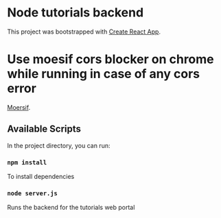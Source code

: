 # Node tutorials backend

This project was bootstrapped with [Create React App](https://github.com/facebook/create-react-app).

# Use moesif cors blocker on chrome while running in case of any cors error

 [Moersif](https://chrome.google.com/webstore/detail/moesif-origin-cors-change/digfbfaphojjndkpccljibejjbppifbc).

## Available Scripts

In the project directory, you can run:


### `npm install`

To install dependencies

### `node server.js`

Runs the backend for the tutorials web portal
